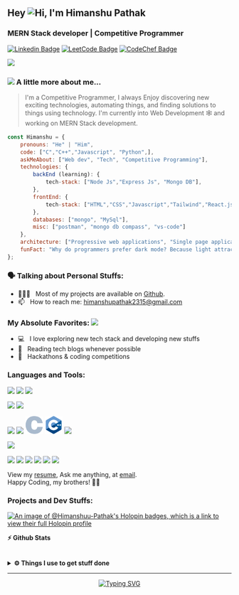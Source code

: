 ## Hey <img alt="Hi" src="./Hi.gif" width="30px" height="30px" />, I'm Himanshu Pathak 
 ### MERN Stack developer | Competitive Programmer
 [![Linkedin Badge](https://img.shields.io/badge/LinkedIn-0077B5?style=for-the-badge&logo=linkedin&logoColor=white)](https://www.linkedin.com/in/himanshu-pathak-51701032b/)
[![LeetCode Badge](https://img.shields.io/badge/-LeetCode-FFA116?style=for-the-badge&logo=LeetCode&logoColor=black)](https://leetcode.com/himanshu_1256/)
[![CodeChef Badge](https://img.shields.io/badge/Codechef-%23B92B27.svg?&style=for-the-badge&logo=Codechef&logoColor=white)](https://www.codechef.com/users/himanshu_1523)



 ![](https://komarev.com/ghpvc/?username=Himanshuu-Pathak&label=Profile%20views&color=0e75b6&style=flat-square) &nbsp;
### <img src="https://media.giphy.com/media/VgCDAzcKvsR6OM0uWg/giphy.gif" width="50"> A little more about me... 
> I'm a Competitive Programmer, I always Enjoy discovering new exciting technologies, automating things, and finding solutions to things using technology. I'm currently into Web Development 🕸️ and working on MERN Stack development.
 
```javascript
const Himanshu = {
    pronouns: "He" | "Him",
    code: ["C","C++","Javascript", "Python",],
    askMeAbout: ["Web dev", "Tech", "Competitive Programming"],
    technologies: {
        backEnd (learning): {
            tech-stack: ["Node Js","Express Js", "Mongo DB"],
        },
        frontEnd: {
            tech-stack: ["HTML","CSS","Javascript","Tailwind","React.js"]
        },
        databases: ["mongo", "MySql"],
        misc: ["postman", "mongo db compass", "vs-code"]
    },
    architecture: ["Progressive web applications", "Single page applications"],
    funFact: "Why do programmers prefer dark mode? Because light attracts bugs!"
};
```




### 🗣 Talking about Personal Stuffs:


- 👨🏻‍💻 &nbsp; Most of my projects are available on [Github](https://github.com/Himanshuu-Pathak).
- 📫 &nbsp; How to reach me: himanshupathak2315@gmail.com


### My Absolute Favorites: <img src="https://media.giphy.com/media/mGcNjsfWAjY5AEZNw6/giphy.gif" width="40">

- 💻 &nbsp; I love exploring new tech stack and developing new stuffs
- 📰 &nbsp; Reading tech blogs whenever possible
- 🍕 &nbsp; Hackathons & coding competitions

### Languages and Tools:
<code><img width="4%" src="https://www.vectorlogo.zone/logos/expressjs/expressjs-icon.svg"></code>
<code><img width="4%" src="https://www.vectorlogo.zone/logos/nodejs/nodejs-icon.svg"></code>
<code><img width="4%" src="https://www.vectorlogo.zone/logos/reactjs/reactjs-icon.svg"></code>


<code><img width="4%" src="https://www.vectorlogo.zone/logos/nodemonio/nodemonio-icon.svg"></code>
<code><img width="4%" src="https://www.vectorlogo.zone/logos/getpostman/getpostman-icon.svg"></code>

<code><img width="4%" src="https://www.vectorlogo.zone/logos/mongodb/mongodb-icon.svg"></code>
<code><img width="4%" src="https://www.vectorlogo.zone/logos/github/github-tile.svg"></code>
<code><img src="https://raw.githubusercontent.com/devicons/devicon/master/icons/c/c-original.svg" alt="c" width="40" height="40"/></code>
<code><img src="https://raw.githubusercontent.com/devicons/devicon/master/icons/cplusplus/cplusplus-original.svg" alt="cplusplus" width="40" height="40"/></code>
<code><img width="4%" src="https://www.vectorlogo.zone/logos/visualstudio_code/visualstudio_code-icon.svg"></code>

<code><img width="4%" src="https://www.vectorlogo.zone/logos/python/python-icon.svg"></code>

<code><img width="4%" src="https://www.vectorlogo.zone/logos/w3_html5/w3_html5-icon.svg"></code>
<code><img width="4%" src="https://www.vectorlogo.zone/logos/w3_css/w3_css-icon.svg"></code>
<code><img width="4%" src="https://www.vectorlogo.zone/logos/kaggle/kaggle-icon.svg"></code>
<code><img width="4%" src="https://www.vectorlogo.zone/logos/usepanda/usepanda-icon.svg"></code>
<code><img width="4%" src="https://www.vectorlogo.zone/logos/tailwindcss/tailwindcss-icon.svg"></code>
<code><img width="4%" src="https://www.vectorlogo.zone/logos/javascript/javascript-icon.svg"></code>








View my [resume]([https://drive.google.com/file/d/1a8mohSUJi6WF1wTWic5eHyox3W_ykAwL/view?usp=sharing](https://drive.google.com/file/d/1fjweDIhAmVfl2UloT2fTpvnjvciYHsFs/view?usp=drivesdk)),
Ask me anything, at [email](mailto:himanshupathak2315@gmail.com).
<br>
Happy Coding, my brothers! 💪🏽 <br>
### Projects and Dev Stuffs:
[![An image of @Himanshuu-Pathak's Holopin badges, which is a link to view their full Holopin profile](https://holopin.me/Himanshuu-Pathak)](https://holopin.io/@Himanshuu-Pathak)
 <summary><b>⚡ Github Stats</b></summary>
 <br></br>

 



<details>	
  <br />
  <summary><b>⚙️ Things I use to get stuff done</b></summary>
  	<ul>
  	  <li><b>OS:</b> Windows / Linux</li>
  	  <li><b>Browser: </b> Chrome / Windows Edge</li>
	  <li><b>Code Editor:</b> Visual Studio Code</li>
	  <li><b>To Stay Updated:</b> Dev.to, Medium and Tech YouTube Channels</li>
	</ul>
</details>

---

<div align="center">

[![Typing SVG](https://readme-typing-svg.demolab.com?font=Shadows+Into+Light&pause=1000&color=F7F7F7&width=900&height=95&lines=Thank+you+for+reading%2C+Share+your+%E2%9D%A4%EF%B8%8F+by+starring+some+of+the+repositories+%F0%9F%8C%9F)](https://git.io/typing-svg)
